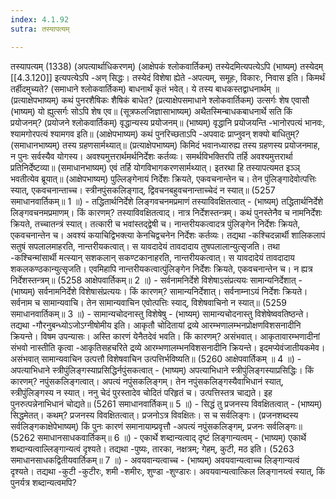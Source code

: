 ```yaml
---
index: 4.1.92
sutra: तस्यापत्यम्

---
```

 तस्यापत्यम् (1338) (अपत्यार्थाधिकरणम्) (आक्षेपकं श्लोकवार्तिकम्) तस्येदमित्यपत्येऽपि (भाष्यम्) तस्येदम् [[4.3.120]] इत्यपत्येऽपि -अण् सिद्धः। तस्येदं विशेषा ह्येते -अपत्यम्, समूहः, विकारः, निवास इति। किमर्थं तर्हीदमुच्यते? (समाधाने श्लोकवार्तिकम्) बाधनार्थं कृतं भवेत्। ये तस्य बाधकस्तद्वाधनार्थम् ॥ (प्रत्याक्षेपभाष्यम्) कथं पुनरशैषिकः शैषिकं बाधेत? (प्रत्याक्षेपसमाधाने श्लोकवार्तिकम्) उत्सर्गः शेष एवासौ (भाष्यम्) यो ह्युत्सर्गः सोऽपि शेष एव॥ (सूत्रफलजिज्ञासाभाष्यम्) अथैतस्मिन्बाधकबाधनार्थे सति किं प्रयोजनम्? (प्रयोजने श्लोकवार्तिकम्) वृद्धान्यस्य प्रयोजनम्॥ (भाष्यम्) वृद्धानि प्रयोजयन्ति -भानोरपत्यं भानवः, श्यामगोरपत्यं श्यामगव इति॥ (आक्षेपभाष्यम्) कथं पुनरिच्छताऽपि -अपवादः प्राप्नुवन् शक्यो बाधितुम्? (समाधानभाष्यम्) तस्य ग्रहणसार्मथ्यात्॥ (प्रत्याक्षेपभाष्यम्) किमिदं भवानध्यारुह्य तस्य ग्रहणस्य प्रयोजनमाह, न पुनः सर्वस्यैव योगस्य। अवश्यमुत्तरार्थमर्थनिर्देशः कर्तव्यः। समर्थविभक्तिरपि तर्हि अवश्यमुत्तरार्था प्रतिनिर्देष्टव्या॥ (समाधानभाष्यम्) एवं तर्हि योगविभागकरणसार्मथ्यात्। इतरथा हि तस्यापत्यमत इञ्ञ् भवतीत्येव ब्रूयात्॥ (आक्षेपभाष्यम्) पुल्लिङ्गेनायं निर्देशः क्रियते, एकवचनान्तेन च। तेन पुंलिङ्गादेवोत्पत्तिः स्यात्, एकवचनान्ताच्च। स्त्रीनपुंसकलिङ्गाद्, द्विवचनबहुवचनान्ताच्चेदं न स्यात्॥ (5257 समाधानवार्तिकम्॥ 1 ॥) - तद्धितार्थनिर्देशे लिङ्गवचनमप्रमाणं तस्याविवक्षितत्वात् - (भाष्यम्) तद्धितार्थनिर्देशे लिङ्गवचनमप्रमाणम्। किं कारणम्? तस्याविवक्षितत्वाद्। नात्र निर्देशस्तन्त्रम्। कथं पुनस्तेनैव च नामनिर्देशः क्रियते, तच्चातन्त्रं स्यात्। तत्कारी च भवांस्तद्द्वेषी च। नान्तरीयकत्वादत्र पुंलिङ्गेन निर्देशः क्रियते, एकवचनान्तेन च। अवश्यं कयाचिद्विभक्त्या केनचिद्वचनेन निर्देशः कर्तव्यः। तद्यथा -कश्चिदन्नार्थी शालिकलापं सतुषं सपलालमाहरति, नान्तरीयकत्वात्। स यावदादेयं तावदादाय तुषपलालान्युत्सृजति। तथा -कश्चिन्मांसार्थी मत्स्यान् सशकलान् सकण्टकानाहरति, नान्तरीयकत्वात्। स यावदादेयं तावदादाय शकलकण्ठकान्युत्सृजति। एवमिहापि नान्तरीयकत्वात्पुंलिङ्गेन निर्देशः क्रियते, एकवचनान्तेन च। न ह्यत्र निर्देशस्तन्त्रम्॥ (5258 आक्षेपवार्तिकम्॥ 2 ॥) - सर्वनामनिर्देशे विशेषाऽसंप्रत्ययः सामान्यनिर्देशात् - (भाष्यम्) सर्वनामनिर्देशे विशेषासंप्रत्ययः। किं कारणम्? सामान्यनिर्देशात्। सर्वनाम्नाऽयं निर्देशः क्रियते। सर्वनाम च सामान्यवाचि। तेन सामान्यवाचिन एवोत्पत्तिः स्याद्, विशेषवाचिनो न स्यात्॥ (5259 समाधानवार्तिकम्॥ 3 ॥) - सामान्यचोदनास्तु विशेषेषु - (भाष्यम्) सामान्यचोदनास्तु विशेषेष्ववतिष्ठन्ते। तद्यथा -गौरनुबन्ध्योऽजोऽग्नीषोमीय इति। आकृतौ चोदितायां द्रव्ये आरम्भणालम्भनप्रोक्षणविशसनादीनि क्रियन्ते। विषम उपन्यासः। अस्ति कारणं येनैतदेवं भवति। किं कारणम्? असंभवात्। आकृतावारम्भणादीनां संभवो नास्तीति कृत्वा -आकृतिसहचरिते द्रव्ये आरम्भणालम्भनविशसनादीनि क्रियन्ते। इदमप्येवंजातीयकमेव। असंभवात् सामान्यवाचिन उत्पत्तौ विशेषवाचिन उत्पत्तिर्भविष्यति॥ (5260 आक्षेपवार्तिकम् ॥ 4 ॥) - अपत्याभिधाने स्त्रीपुंलिङ्गस्याप्रसिद्धिर्नपुंसकत्वात् - (भाष्यम्) अपत्याभिधाने स्त्रीपुंलिङ्गस्याप्रसिद्धिः। किं कारणम्? नपुंसकलिङ्गत्वात्। अपत्यं नपुंसकलिङ्गम्। तेन नपुंसकलिङ्गस्यैवाभिधानं स्यात्, स्त्रीपुंलिङ्गस्य न स्यात्। ननु चेदं पुरस्तादेव चोदितं परिहृतं च। उत्पत्तिस्तत्र चाद्यते। इह पुनरुत्पन्नेनाभिधानं चोद्यते॥ (5261 समाधानवार्तिकम्॥ 5 ॥) - सिद्धं तु प्रजनस्य विवक्षितत्वात् - (भाष्यम्) सिद्धमेतत्। कथम्? प्रजनस्य विवक्षितत्वात्। प्रजनोऽत्र विवक्षितः। स च सर्वलिङ्गः। (प्रजनशब्दस्य सर्वलिङ्गकाक्षेपेभाष्यम्) किं पुनः कारणं समानायाम्प्रवृत्तौ -अपत्यं नपुंसकलिङ्गम्, प्रजनः सर्वलिङ्गः॥ (5262 समाधानसाधकवार्तिकम्॥ 6 ॥) - एकार्थे शब्दान्यत्वाद् दृष्टं लिङ्गान्यत्वम् - (भाष्यम्) एकार्थे शब्दान्यत्वाल्लिङ्गान्यत्वं दृश्यते। तद्यथा -पुष्यः, तारका, नक्षत्रम्; गेहम्, कुटी, मठ इति। (5263 समाधानसाधकद्वितीयवार्तिकम्॥ 7 ॥) - अवयवान्यत्वाच्च - (भाष्यम्) अवयवान्यत्वाच्च लिङ्गान्यत्वं दृश्यते। तद्यथा -कुटी -कुटीरः, शमी -शमीरः, शुण्डा -शुण्डारः। अवयवान्यत्वात्किल लिङ्गानय्त्वं स्यात्, किं पुनर्यत्र शब्दान्यत्वमपि? 